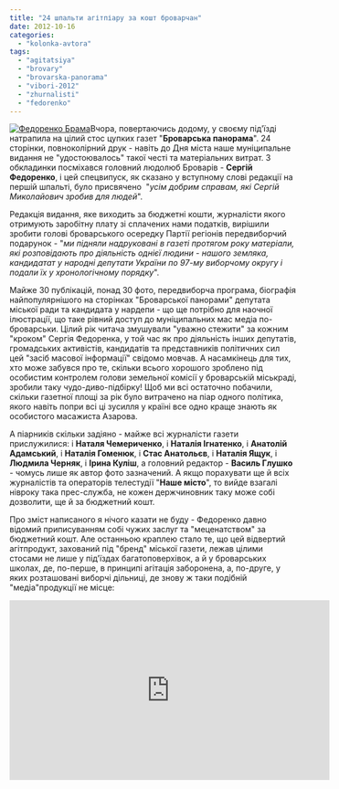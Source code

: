 ```yaml
---
title: "24 шпальти агітпіару за кошт броварчан"
date: 2012-10-16
categories: 
  - "kolonka-avtora"
tags: 
  - "agitatsiya"
  - "brovary"
  - "brovarska-panorama"
  - "vibori-2012"
  - "zhurnalisti"
  - "fedorenko"
---
```


[![](https://mpz.brovary.org/wp-content/uploads/2012/10/Fedorenko-Brama.jpg "Федоренко Брама")](https://mpz.brovary.org/wp-content/uploads/2012/10/Fedorenko-Brama.jpg)Вчора, повертаючись додому, у своєму під'їзді натрапила на цілий стос цупких газет "**Броварська панорама**". 24 сторінки, повноколірний друк - навіть до Дня міста наше муніципальне видання не "удостоювалось" такої честі та матеріальних витрат. З обкладинки посміхався головний людолюб Броварів - **Сергій Федоренко**, і цей спецвипуск, як сказано у вступному слові редакції на першій шпальті, було присвячено  "_усім добрим справам, які Сергій Миколайович зробив для людей_".

Редакція видання, яке виходить за бюджетні кошти, журналісти якого отримують заробітну плату зі сплачених нами податків, вирішили зробити голові броварського осередку Партії регіонів передвиборчий подарунок - "_ми підняли надруковані в газеті протягом року матеріали, які розповідають про діяльність однієї людини - нашого земляка, кандидатат у народні депутати України по 97-му виборчому округу і подали їх у хронологічному порядку_".

Майже 30 публікацій, понад 30 фото, передвиборча програма, біографія найпопулярнішого на сторінках "Броварської панорами" депутата міської ради та кандидата у нардепи - що ще потрібно для наочної ілюстрації, що таке рівний доступ до муніципальних мас медіа по-броварськи. Цілий рік читача змушували "уважно стежити" за кожним "кроком" Сергія Федоренка, у той час як про діяльність інших депутатів, громадських активістів, кандидатів та представників політичних сил цей "засіб масової інформації" свідомо мовчав. А насамкінець для тих, хто може забувся про те, скільки всього хорошого зроблено під особистим контролем голови земельної комісії у броварській міськраді, зробили таку чудо-диво-підбірку! Щоб ми всі остаточно побачили, скільки газетної площі за рік було витрачено на піар одного політика, якого навіть попри всі ці зусилля у країні все одно краще знають як особистого масажиста Азарова.

А піарників скільки задіяно - майже всі журналісти газети прислужилися: і **Наталя Чемериченко**, і **Наталія Ігнатенко**, і **Анатолій Адамський**, і **Наталія Гоменюк**, і **Стас Анатольєв**, і **Наталія Ящук**, і **Людмила Черняк**, і **Ірина Куліш**, а головний редактор - **Василь Глушко** - чомусь лише як автор фото зазначений. А якщо порахувати ще й всіх журналістів та операторів телестудії "**Наше місто**", то вийде взагалі нівроку така прес-служба, не кожен держчиновник таку може собі дозволити, ще й за бюджетний кошт.

Про зміст написаного я нічого казати не буду - Федоренко давно відомий приписуванням собі чужих заслуг та "меценатством" за бюджетний кошт. Але останньою краплею стало те, що цей відвертий агітпродукт, захований під "бренд" міської газети, лежав цілими стосами не лише у під'їздах багатоповерхівок, а й у броварських школах, де, по-перше, в принципі агітація заборонена, а, по-друге, у яких розташовані виборчі дільниці, де знову ж таки подібній "медіа"продукції не місце:

<iframe src="http://www.youtube.com/embed/tOm7Ra7-Cyw" frameborder="0" width="560" height="315"></iframe>
